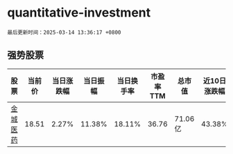 # quantitative-investment

`最后更新时间：2025-03-14 13:36:17 +0800`

## 强势股票

|股票|当前价|当日涨跌幅|当日振幅|当日换手率|市盈率TTM|总市值|近10日涨跌幅|
|----|----|----|----|----|----|----|----|
|[金城医药](https://xueqiu.com/S/SZ300233)|18.51|2.27%|11.38%|18.11%|36.76|71.06亿|43.38%|
